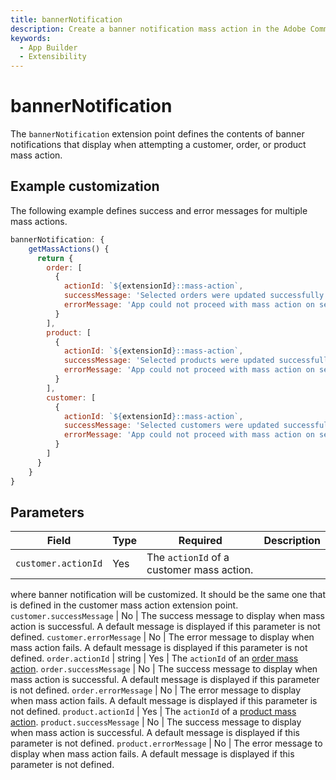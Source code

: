 ```yaml
---
title: bannerNotification
description: Create a banner notification mass action in the Adobe Commerce Admin.
keywords:
  - App Builder
  - Extensibility
---
```


# bannerNotification

The `bannerNotification` extension point defines the contents of banner notifications that display when attempting a customer, order, or product mass action.

## Example customization

The following example defines success and error messages for multiple mass actions.

```javascript
bannerNotification: {
    getMassActions() {
      return {
        order: [
          {
            actionId: `${extensionId}::mass-action`,
            successMessage: 'Selected orders were updated successfully',
            errorMessage: 'App could not proceed with mass action on selected orders'
          }
        ],
        product: [
          {
            actionId: `${extensionId}::mass-action`,
            successMessage: 'Selected products were updated successfully',
            errorMessage: 'App could not proceed with mass action on selected products'
          }
        ],
        customer: [
          {
            actionId: `${extensionId}::mass-action`,
            successMessage: 'Selected customers were updated successfully',
            errorMessage: 'App could not proceed with mass action on selected customers'
          }
        ]
      }
    }
}
```

## Parameters

| Field | Type | Required | Description |
| --- | --- | --- | --- |
`customer.actionId` | Yes | The `actionId` of a customer mass action.
where banner notification will be customized. It should be the same one that is defined in the customer mass action extension point.
`customer.successMessage` | No | The success message to display when mass action is successful. A default message is displayed if this parameter is not defined.
`customer.errorMessage` | No | The error message to display when mass action fails. A default message is displayed if this parameter is not defined.
`order.actionId` | string | Yes | The `actionId` of an [order mass action](./order/mass-action.md).
`order.successMessage` | No | The success message to display when mass action is successful. A default message is displayed if this parameter is not defined.
`order.errorMessage` | No | The error message to display when mass action fails. A default message is displayed if this parameter is not defined.
`product.actionId` | Yes | The `actionId` of a [product mass action](./product/mass-action.md).
`product.successMessage` | No | The success message to display when mass action is successful. A default message is displayed if this parameter is not defined.
`product.errorMessage` | No | The error message to display when mass action fails. A default message is displayed if this parameter is not defined.
